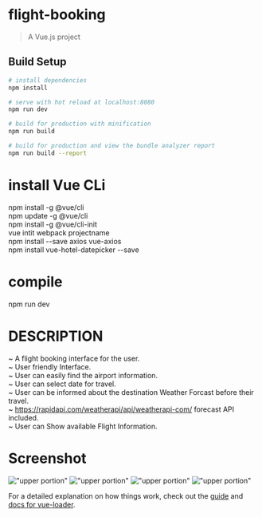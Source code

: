 # flight-booking

> A Vue.js project

## Build Setup

``` bash
# install dependencies
npm install

# serve with hot reload at localhost:8080
npm run dev

# build for production with minification
npm run build

# build for production and view the bundle analyzer report
npm run build --report
```
# install Vue CLi
npm install -g @vue/cli<br>
npm update -g @vue/cli<br>
npm install -g @vue/cli-init<br>
vue intit webpack projectname<br>
npm install --save axios vue-axios<br>
npm install vue-hotel-datepicker --save<br>

# compile
npm run dev

# DESCRIPTION
~ A flight booking interface for the  user. <br>
~ User friendly Interface. <br>
~ User can easily find the airport information. <br>
~ User can select date for travel. <br>
~ User can be informed about the destination Weather Forcast before their travel. <br>
~ https://rapidapi.com/weatherapi/api/weatherapi-com/ forecast API included.<br>
~ User can Show available Flight Information.<br>
# Screenshot 
!["upper portion"](https://i.ibb.co/PZRz6G7/Screenshot-from-2022-01-05-17-21-18.png)
!["upper portion"](https://i.ibb.co/6tsnYwy/Screenshot-from-2022-01-05-17-21-29.png)
!["upper portion"](https://i.ibb.co/rywMX5y/Screenshot-from-2022-01-05-17-21-59.png)
!["upper portion"](https://i.ibb.co/fYnkwJ2/Screenshot-from-2022-01-05-17-22-05.png)


For a detailed explanation on how things work, check out the [guide](http://vuejs-templates.github.io/webpack/) and [docs for vue-loader](http://vuejs.github.io/vue-loader).
